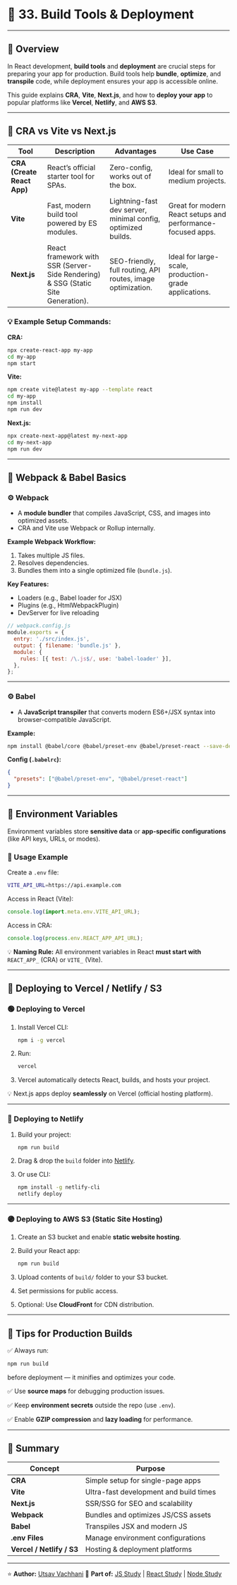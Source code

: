 # 🚀 33. Build Tools & Deployment

---

## 📘 Overview

In React development, **build tools** and **deployment** are crucial steps for preparing your app for production.
Build tools help **bundle**, **optimize**, and **transpile** code, while deployment ensures your app is accessible online.

This guide explains **CRA**, **Vite**, **Next.js**, and how to **deploy your app** to popular platforms like **Vercel**, **Netlify**, and **AWS S3**.

---

## 🔹 CRA vs Vite vs Next.js

| Tool                       | Description                                                                      | Advantages                                                   | Use Case                                                    |
| -------------------------- | -------------------------------------------------------------------------------- | ------------------------------------------------------------ | ----------------------------------------------------------- |
| **CRA (Create React App)** | React’s official starter tool for SPAs.                                          | Zero-config, works out of the box.                           | Ideal for small to medium projects.                         |
| **Vite**                   | Fast, modern build tool powered by ES modules.                                   | Lightning-fast dev server, minimal config, optimized builds. | Great for modern React setups and performance-focused apps. |
| **Next.js**                | React framework with SSR (Server-Side Rendering) & SSG (Static Site Generation). | SEO-friendly, full routing, API routes, image optimization.  | Ideal for large-scale, production-grade applications.       |

### 💡 Example Setup Commands:

**CRA:**

```bash
npx create-react-app my-app
cd my-app
npm start
```

**Vite:**

```bash
npm create vite@latest my-app --template react
cd my-app
npm install
npm run dev
```

**Next.js:**

```bash
npx create-next-app@latest my-next-app
cd my-next-app
npm run dev
```

---

## 🔹 Webpack & Babel Basics

### ⚙️ Webpack

* A **module bundler** that compiles JavaScript, CSS, and images into optimized assets.
* CRA and Vite use Webpack or Rollup internally.

**Example Webpack Workflow:**

1. Takes multiple JS files.
2. Resolves dependencies.
3. Bundles them into a single optimized file (`bundle.js`).

**Key Features:**

* Loaders (e.g., Babel loader for JSX)
* Plugins (e.g., HtmlWebpackPlugin)
* DevServer for live reloading

```js
// webpack.config.js
module.exports = {
  entry: './src/index.js',
  output: { filename: 'bundle.js' },
  module: {
    rules: [{ test: /\.js$/, use: 'babel-loader' }],
  },
};
```

---

### ⚙️ Babel

* A **JavaScript transpiler** that converts modern ES6+/JSX syntax into browser-compatible JavaScript.

**Example:**

```bash
npm install @babel/core @babel/preset-env @babel/preset-react --save-dev
```

**Config (`.babelrc`):**

```json
{
  "presets": ["@babel/preset-env", "@babel/preset-react"]
}
```

---

## 🔹 Environment Variables

Environment variables store **sensitive data** or **app-specific configurations** (like API keys, URLs, or modes).

### 🧩 Usage Example

Create a `.env` file:

```bash
VITE_API_URL=https://api.example.com
```

Access in React (Vite):

```js
console.log(import.meta.env.VITE_API_URL);
```

Access in CRA:

```js
console.log(process.env.REACT_APP_API_URL);
```

💡 **Naming Rule:**
All environment variables in React **must start with** `REACT_APP_` (CRA) or `VITE_` (Vite).

---

## 🔹 Deploying to Vercel / Netlify / S3

### 🟢 Deploying to Vercel

1. Install Vercel CLI:

   ```bash
   npm i -g vercel
   ```
2. Run:

   ```bash
   vercel
   ```
3. Vercel automatically detects React, builds, and hosts your project.

💡 Next.js apps deploy **seamlessly** on Vercel (official hosting platform).

---

### 🔵 Deploying to Netlify

1. Build your project:

   ```bash
   npm run build
   ```
2. Drag & drop the `build` folder into [Netlify](https://app.netlify.com/drop).
3. Or use CLI:

   ```bash
   npm install -g netlify-cli
   netlify deploy
   ```

---

### 🟣 Deploying to AWS S3 (Static Site Hosting)

1. Create an S3 bucket and enable **static website hosting**.
2. Build your React app:

   ```bash
   npm run build
   ```
3. Upload contents of `build/` folder to your S3 bucket.
4. Set permissions for public access.
5. Optional: Use **CloudFront** for CDN distribution.

---

## 🔹 Tips for Production Builds

✅ Always run:

```bash
npm run build
```

before deployment — it minifies and optimizes your code.

✅ Use **source maps** for debugging production issues.

✅ Keep **environment secrets** outside the repo (use `.env`).

✅ Enable **GZIP compression** and **lazy loading** for performance.

---

## 🧠 Summary

| Concept                   | Purpose                                |
| ------------------------- | -------------------------------------- |
| **CRA**                   | Simple setup for single-page apps      |
| **Vite**                  | Ultra-fast development and build times |
| **Next.js**               | SSR/SSG for SEO and scalability        |
| **Webpack**               | Bundles and optimizes JS/CSS assets    |
| **Babel**                 | Transpiles JSX and modern JS           |
| **.env Files**            | Manage environment configurations      |
| **Vercel / Netlify / S3** | Hosting & deployment platforms         |

---

⭐ **Author:** [Utsav Vachhani](https://github.com/utsavvachhani)
📘 **Part of:** [JS Study](../../../JS-STUDY/) | [React Study](../../../REACT-STUDY/) | [Node Study](../../../NODE-STUDY/)

